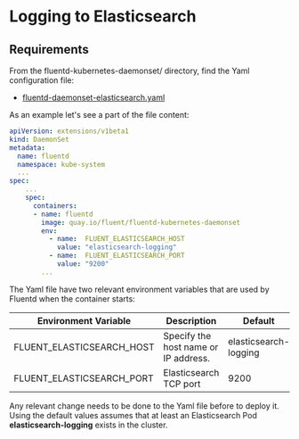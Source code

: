 # Logging to Elasticsearch

## Requirements

From the fluentd-kubernetes-daemonset/ directory, find the Yaml configuration file:

- [fluentd-daemonset-elasticsearch.yaml](https://github.com/fluent/fluentd-kubernetes-daemonset/blob/master/fluentd-daemonset-elasticsearch.yaml)

As an example let's see a part of  the file content:

```yaml
apiVersion: extensions/v1beta1
kind: DaemonSet
metadata:
  name: fluentd
  namespace: kube-system
  ...
spec:
    ...
    spec:
      containers:
      - name: fluentd
        image: quay.io/fluent/fluentd-kubernetes-daemonset
        env:
          - name:  FLUENT_ELASTICSEARCH_HOST
            value: "elasticsearch-logging"
          - name:  FLUENT_ELASTICSEARCH_PORT
            value: "9200"
        ...
```

The Yaml file have two relevant environment variables that are used by Fluentd when the container starts:

| Environment Variable           | Description | Default              |
|--------------------------------|-------------|----------------------|
| FLUENT\_ELASTICSEARCH\_HOST    | Specify the host name or IP address.|elasticsearch-logging |
| FLUENT\_ELASTICSEARCH\_PORT    | Elasticsearch TCP port             | 9200                 |

Any relevant change needs to be done to the Yaml file before to deploy it. Using the default values assumes that at least an Elasticsearch Pod __elasticsearch-logging__ exists in the cluster.
